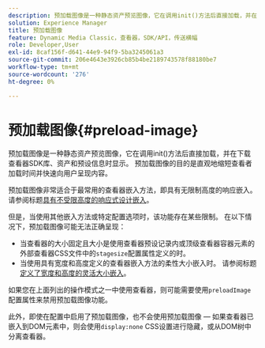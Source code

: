 ```yaml
---
description: 预加载图像是一种静态资产预览图像，它在调用init()方法后直接加载，并在下载查看器SDK库、资产和预设信息时显示。 预加载图像的目的是直观地缩短查看者加载时间并快速向用户呈现内容。
solution: Experience Manager
title: 预加载图像
feature: Dynamic Media Classic，查看器，SDK/API，传送横幅
role: Developer,User
exl-id: 8caf156f-d641-44e9-94f9-5ba3245061a3
source-git-commit: 206e4643e3926cb85b4be2189743578f88180be7
workflow-type: tm+mt
source-wordcount: '276'
ht-degree: 0%

---
```


# 预加载图像{#preload-image}

预加载图像是一种静态资产预览图像，它在调用init()方法后直接加载，并在下载查看器SDK库、资产和预设信息时显示。 预加载图像的目的是直观地缩短查看者加载时间并快速向用户呈现内容。

预加载图像非常适合于最常用的查看器嵌入方法，即具有无限制高度的响应嵌入。 请参阅标题[具有不受限高度的响应式设计嵌入](../../c-html5-aem-asset-viewers/c-html5-aem-carousel/c-html5-aem-carousel.md#concept-b44f1df3c1c64d4e8b5565e7736bf95e)。

但是，当使用其他嵌入方法或特定配置选项时，该功能存在某些限制。 在以下情况下，预加载图像可能无法正确呈现：

* 当查看器的大小固定且大小是使用查看器预设记录内或顶级查看器容器元素的外部查看器CSS文件中的`stagesize`配置属性定义的时。
* 当使用具有宽度和高度定义的查看器嵌入方法的柔性大小嵌入时。 请参阅标题[定义了宽度和高度的灵活大小嵌入](../../c-html5-aem-asset-viewers/c-html5-aem-interactive-images/c-html5-aem-interactive-images.md#section-6bb5d3c502544ad18a58eafe12a13435)。

如果您在上面列出的操作模式之一中使用查看器，则可能需要使用`preloadImage`配置属性来禁用预加载图像功能。

此外，即使在配置中启用了预加载图像，也不会使用预加载图像 — 如果查看器已嵌入到DOM元素中，则会使用`display:none` CSS设置进行隐藏，或从DOM树中分离查看器。
